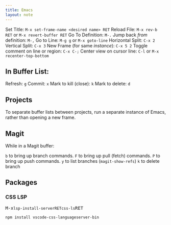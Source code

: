 ```yaml
---
title: Emacs
layout: note
---
```


Set Title: `M-x set-frame-name <desired name> RET`
Reload File: `M-x rev-b RET` or `M-x revert-buffer RET`
Go To Definition: `M-.`
Jump back *from* definition: `M-,`
Go to Line: `M-g g` or `M-x goto-line`
Horizontal Split: `C-x 2`
Vertical Split: `C-x 3`
New Frame (for same <em>instance</em>): `C-x 5 2`
Toggle comment on line or region: `C-x C-;`
Center view on cursor line: `C-l` or `M-x recenter-top-bottom`

## In Buffer List:
Refresh: `g`
Commit: `x`
Mark to kill (close): `k`
Mark to delete: `d`

## Projects
To separate buffer lists between projects, run a separate instance of Emacs, rather than opening a new frame.

## Magit

While in a Magit buffer:

`b` to bring up branch commands.
`F` to bring up pull (fetch) commands.
`P` to bring up push commands.
`y` to list branches (`magit-show-refs`)
	`k` to delete branch

## Packages

### CSS LSP
<kbd>M-x</kbd>`lsp-install-server`<kbd>`RET`</kbd>`css-ls`<kbd>RET</kbd>

`npm install vscode-css-languageserver-bin`
